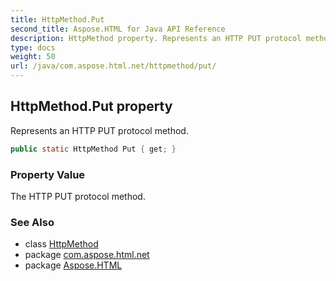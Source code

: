 ```yaml
---
title: HttpMethod.Put
second_title: Aspose.HTML for Java API Reference
description: HttpMethod property. Represents an HTTP PUT protocol method
type: docs
weight: 50
url: /java/com.aspose.html.net/httpmethod/put/
---
```

## HttpMethod.Put property

Represents an HTTP PUT protocol method.

```java
public static HttpMethod Put { get; }
```

### Property Value

The HTTP PUT protocol method.

### See Also

* class [HttpMethod](../)
* package [com.aspose.html.net](../../httpmethod/)
* package [Aspose.HTML](../../../)
